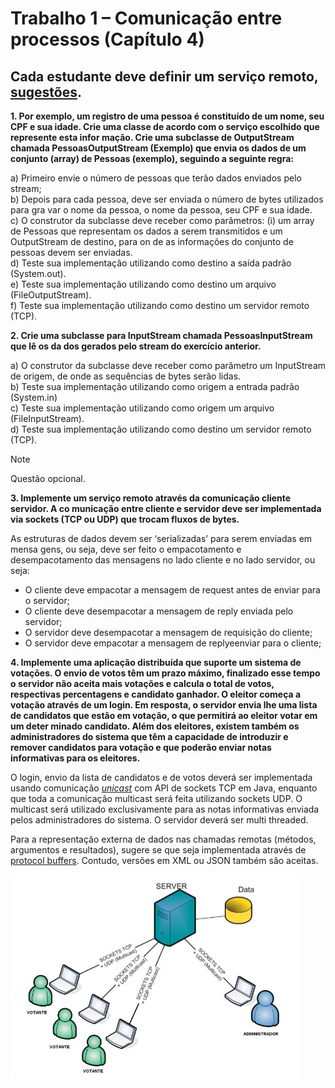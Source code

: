 # **Trabalho 1 – Comunicação entre processos (Capítulo 4)**

## **Cada estudante deve definir um serviço remoto, [sugestões][1].**

**1. Por exemplo, um registro de uma pessoa é constituído de um nome, seu CPF e
sua idade. Crie uma classe de acordo com o serviço escolhido que represente esta infor
mação. Crie uma subclasse de OutputStream chamada PessoasOutputStream (Exemplo)
que envia os dados de um conjunto (array) de Pessoas (exemplo), seguindo a seguinte
regra:**

a) Primeiro envie o número de pessoas que terão dados enviados pelo stream;\
b) Depois para cada pessoa, deve ser enviada o número de bytes utilizados para gra
var o nome da pessoa, o nome da pessoa, seu CPF e sua idade.\
c) O construtor da subclasse deve receber como parâmetros: (i) um array de Pessoas
que representam os dados a serem transmitidos e um OutputStream de destino, para on
de as informações do conjunto de pessoas devem ser enviadas.\
d) Teste sua implementação utilizando como destino a saída padrão (System.out).\
e) Teste sua implementação utilizando como destino um arquivo (FileOutputStream).\
f) Teste sua implementação utilizando como destino um servidor remoto (TCP).

**2. Crie uma subclasse para InputStream chamada PessoasInputStream que lê os da
dos gerados pelo stream do exercício anterior.**

a) O construtor da subclasse deve receber como parâmetro um InputStream de origem, de onde as sequências de bytes serão lidas.\
b) Teste sua implementação utilizando como origem a entrada padrão (System.in)\
c) Teste sua implementação utilizando como origem um arquivo (FileInputStream).\
d) Teste sua implementação utilizando como destino um servidor remoto (TCP).

> [!NOTE]
> Questão opcional.

**3. Implemente um serviço remoto através da comunicação cliente servidor. A co
municação entre cliente e servidor deve ser implementada via sockets (TCP ou UDP) que
trocam fluxos de bytes.**

As estruturas de dados devem ser ‘serializadas’ para serem enviadas em mensa
gens, ou seja, deve ser feito o empacotamento e desempacotamento das mensagens no
lado cliente e no lado servidor, ou seja:
- O cliente deve empacotar a mensagem de request antes de enviar para o servidor;
- O cliente deve desempacotar a mensagem de reply enviada pelo servidor;
- O servidor deve desempacotar a mensagem de requisição do cliente;
- O servidor deve empacotar a mensagem de replyeenviar para o cliente;

**4. Implemente uma aplicação distribuída que suporte um sistema de votações. O
envio de votos têm um prazo máximo, finalizado esse tempo o servidor não aceita mais
votações e calcula o total de votos, respectivas percentagens e candidato ganhador. O
eleitor começa a votação através de um login. Em resposta, o servidor envia lhe uma
lista de candidatos que estão em votação, o que permitirá ao eleitor votar em um deter
minado candidato. Além dos eleitores, existem também os administradores do sistema
que têm a capacidade de introduzir e remover candidatos para votação e que poderão
enviar notas informativas para os eleitores.**

O login, envio da lista de candidatos e de votos deverá ser implementada usando
comunicação <ins>*unicast*</ins> com API de sockets TCP em Java, enquanto que toda a comunicação multicast será feita utilizando sockets UDP. O multicast será utilizado exclusivamente para as notas informativas enviada pelos administradores do sistema. O servidor deverá ser multi threaded.

Para a representação externa de dados nas chamadas remotas (métodos, argumentos e resultados), sugere se que seja implementada através de [protocol buffers][2]. Contudo, versões em XML ou JSON também são aceitas.

![Figura 1: Arquitetura da aplicação](fig1.jpg)

[1]: https://docs.google.com/document/d/195cAAxlmFoZ_mAgTuPGF7eD28e8-5zBA8_rSiGol59I/edit?tab=t.0
[2]: https://protobuf.dev/programming-guides/proto3/
